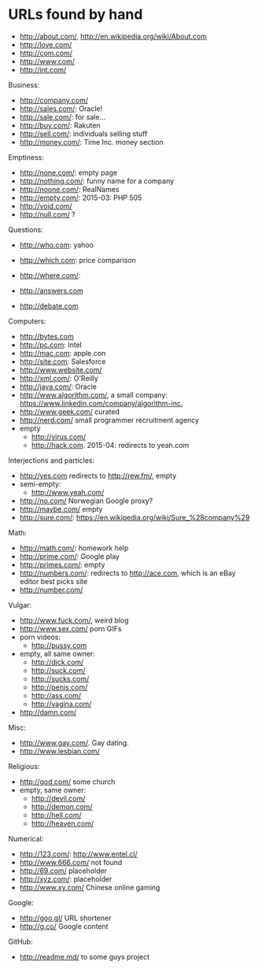 # URLs found by hand

- <http://about.com/>, <http://en.wikipedia.org/wiki/About.com>
- <http://love.com/>
- <http://com.com/>
- <http://www.com/>
- <http://int.com/>

Business:

- <http://company.com/>
- <http://sales.com/>: Oracle!
- <http://sale.com/>: for sale...
- <http://buy.com/>: Rakuten
- <http://sell.com/>: individuals selling stuff
- <http://money.com/>: Time Inc. money section

Emptiness:

- <http://none.com/>: empty page
- <http://nothing.com/>: funny name for a company
- <http://noone.com/>: RealNames
- <http://empty.com/>: 2015-03: PHP 505
- <http://void.com/>
- <http://null.com/> ?

Questions:

- <http://who.com>: yahoo
- <http://which.com>: price comparison
- <http://where.com/>:

- <http://answers.com>
- <http://debate.com>

Computers:

- <http://bytes.com>
- <http://pc.com>: Intel
- <http://mac.com>: apple.con
- <http://site.com>: Salesforce
- <http://www.website.com/>
- <http://xml.com/>: O'Reilly
- <http://java.com/>: Oracle
- <http://www.algorithm.com/>, a small company: <https://www.linkedin.com/company/algorithm-inc.>
- <http://www.geek.com/> curated
- <http://nerd.com/> small programmer recruitment agency
- empty
    - <http://virus.com/>
    - <http://hack.com>. 2015-04: redirects to yeah.com

Interjections and particles:


- <http://yes.com> redirects to <http://rew.fm/>, empty
- semi-empty:
    - <http://www.yeah.com/>
- <http://no.com/> Norwegian Google proxy?
- <http://maybe.com/> empty
- <http://sure.com/>: <https://en.wikipedia.org/wiki/Sure_%28company%29>

Math:

- <http://math.com/>: homework help
- <http://prime.com/>: Google play
- <http://primes.com/>: empty
- <http://numbers.com/>: redirects to <http://ace.com>, which is an eBay editor best picks site
- <http://number.com/>

Vulgar:

- <http://www.fuck.com/>, weird blog
- <http://www.sex.com/> porn GIFs
- porn videos:
    - <http://pussy.com>
- empty, all same owner:
    - <http://dick.com/>
    - <http://suck.com/>
    - <http://sucks.com/>
    - <http://penis.com/>
    - <http://ass.com/>
    - <http://vagina.com/>
- <http://damn.com/>

Misc:

- <http://www.gay.com/>. Gay dating.
- <http://www.lesbian.com/>

Religious:

- <http://god.com/> some church
- empty, same owner:
    - <http://devil.com/>
    - <http://demon.com/>
    - <http://hell.com/>
    - <http://heaven.com/>

Numerical:

- <http://123.com/>: <http://www.entel.cl/>
- <http://www.666.com/> not found
- <http://69.com/> placeholder
- <http://xyz.com/>: placeholder
- <http://www.xy.com/> Chinese online gaming

Google:

- <http://goo.gl/> URL shortener
- <http://g.co/> Google content

GitHub:

- <http://readme.md/> to some guys project
